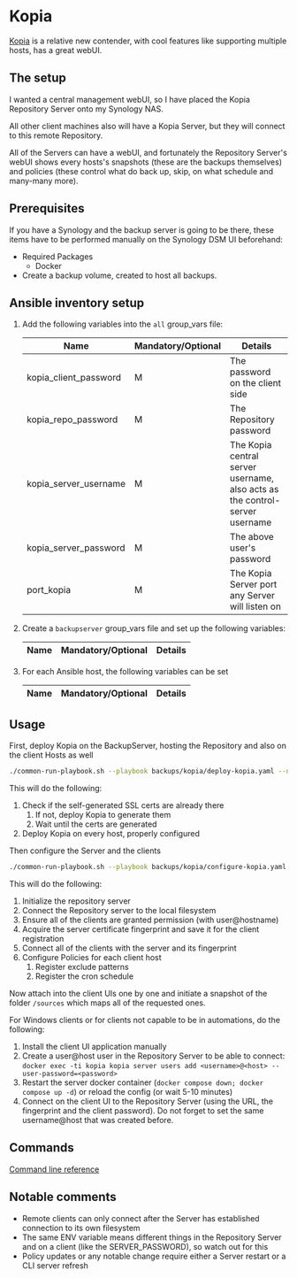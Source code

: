 # Kopia

[Kopia](https://kopia.io/) is a relative new contender, with cool features like supporting multiple hosts, has a great webUI.

## The setup

I wanted a central management webUI, so I have placed the Kopia Repository Server onto my Synology NAS.

All other client machines also will have a Kopia Server, but they will connect to this remote Repository.

All of the Servers can have a webUI, and fortunately the Repository Server's webUI shows every hosts's snapshots (these are the backups themselves) and policies (these control what do back up, skip, on what schedule and many-many more).

## Prerequisites

If you have a Synology and the backup server is going to be there, these items have to be performed manually on the Synology DSM UI beforehand:

- Required Packages
  - Docker
- Create a backup volume, created to host all backups.

## Ansible inventory setup

1. Add the following variables into the `all` group_vars file:

    | Name | Mandatory/Optional | Details |
    |------|--------------------|---------|
    |kopia_client_password|M|The password on the client side|
    |kopia_repo_password|M|The Repository password|
    |kopia_server_username|M|The Kopia central server username, also acts as the control-server username|
    |kopia_server_password|M|The above user's password|
    |port_kopia|M|The Kopia Server port any Server will listen on|

2. Create a `backupserver` group_vars file and set up the following variables:

    | Name | Mandatory/Optional | Details |
    |------|--------------------|---------|

3. For each Ansible host, the following variables can be set

    | Name | Mandatory/Optional | Details |
    |------|--------------------|---------|

## Usage

First, deploy Kopia on the BackupServer, hosting the Repository and also on the client Hosts as well

```bash
./common-run-playbook.sh --playbook backups/kopia/deploy-kopia.yaml --no-check
```

This will do the following:

1. Check if the self-generated SSL certs are already there
   1. If not, deploy Kopia to generate them
   2. Wait until the certs are generated
2. Deploy Kopia on every host, properly configured

Then configure the Server and the clients

```bash
./common-run-playbook.sh --playbook backups/kopia/configure-kopia.yaml --no-check
```

This will do the following:

1. Initialize the repository server
2. Connect the Repository server to the local filesystem
3. Ensure all of the clients are granted permission (with user@hostname)
4. Acquire the server certificate fingerprint and save it for the client registration
5. Connect all of the clients with the server and its fingerprint
6. Configure Policies for each client host
   1. Register exclude patterns
   2. Register the cron schedule

Now attach into the client UIs one by one and initiate a snapshot of the folder `/sources` which maps all of the requested ones.

For Windows clients or for clients not capable to be in automations, do the following:

1. Install the client UI application manually
2. Create a user@host user in the Repository Server to be able to connect: `docker exec -ti kopia kopia server users add <username>@<host> --user-password=<password>`
3. Restart the server docker container (`docker compose down; docker compose up -d`) or reload the config (or wait 5-10 minutes)
4. Connect on the client UI to the Repository Server (using the URL, the fingerprint and the client password). Do not forget to set the same username@host that was created before.

## Commands

[Command line reference](https://kopia.io/docs/reference/command-line/common/)

## Notable comments

- Remote clients can only connect after the Server has established connection to its own filesystem
- The same ENV variable means different things in the Repository Server and on a client (like the SERVER_PASSWORD), so watch out for this
- Policy updates or any notable change require either a Server restart or a CLI server refresh
